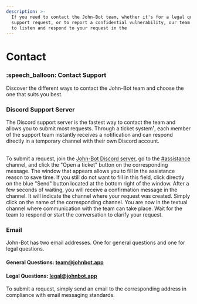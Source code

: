 ```yaml
---
description: >-
  If you need to contact the John-Bot team, whether it's for a legal question, a
  support request, or to report a confidential vulnerability, our team is here
  to listen and respond to your request in the
---
```


# Contact

### :speech\_balloon: Contact Support

Discover the different ways to contact the John-Bot team and choose the one that suits you best.

### Discord Support Server

The Discord support server is the fastest way to contact the team and allows you to submit most requests. Through a ticket system¹, each member of the support team instantly receives a notification and can respond directly in a temporary channel with their own Discord account.

\
To submit a request, join the [John-Bot Discord server](https://discord.com/invite/YgRbfQ3Mkg), go to the [#assistance](https://discord.com/channels/959269961572962314/960211222211489903) channel, and click the "Open a ticket" button on the corresponding message. The window that appears allows you to fill in the assistance reason to save time. If you still do not want to fill in this field, click directly on the blue "Send" button located at the bottom right of the window. After a few seconds of waiting, you will receive a confirmation message in the channel. It will indicate the channel where your request was created. Simply click on the name of the corresponding channel. You are now in the textual channel where communication with the team can take place. Wait for the team to respond or start the conversation to clarify your request.

### Email

John-Bot has two email addresses. One for general questions and one for legal questions.

#### General Questions: [team@johnbot.app](mailto:team@johnbot.app)

#### Legal Questions: [legal@johnbot.app](mailto:legal@johnbot.app)

To submit a request, simply send an email to the corresponding address in compliance with email messaging standards.
